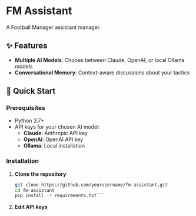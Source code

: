 # FM Assistant

A Football Manager assistant manager. 

## ✨ Features

- **Multiple AI Models**: Choose between Claude, OpenAI, or local Ollama models
- **Conversational Memory**: Context-aware discussions about your tactics

## 🚀 Quick Start

### Prerequisites

- Python 3.7+
- API keys for your chosen AI model:
  - **Claude**: Anthropic API key
  - **OpenAI**: OpenAI API key  
  - **Ollama**: Local installation

### Installation

1. **Clone the repository**
   ```bash
   git clone https://github.com/yourusername/fm-assistant.git
   cd fm-assistant
   pip install -r requirements.txt```

2. **Edit API keys**

